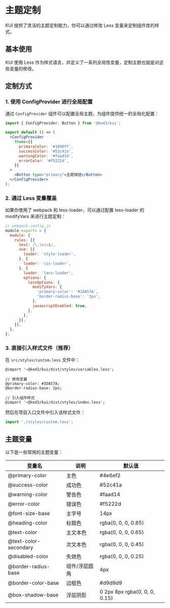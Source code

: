 # 主题定制

KUI 提供了灵活的主题定制能力，你可以通过修改 Less 变量来定制组件库的样式。

## 基本使用

KUI 使用 Less 作为样式语言，并定义了一系列全局性变量，定制主题也就是对这些变量的修改。

## 定制方式

### 1. 使用 ConfigProvider 进行全局配置

通过 `ConfigProvider` 组件可以配置全局主题，为组件提供统一的全局化配置：

```jsx
import { ConfigProvider, Button } from '@ked3/kui';

export default () => (
  <ConfigProvider
    theme={{
      primaryColor: '#1890ff',
      successColor: '#52c41a',
      warningColor: '#faad14',
      errorColor: '#f5222d',
    }}
  >
    <Button type="primary">主题按钮</Button>
  </ConfigProvider>
);
```

### 2. 通过 Less 变量覆盖

如果你使用了 webpack 和 less-loader，可以通过配置 less-loader 的 modifyVars 来进行主题定制：

```js
// webpack.config.js
module.exports = {
  module: {
    rules: [{
      test: /\.less$/,
      use: [{
        loader: 'style-loader',
      }, {
        loader: 'css-loader',
      }, {
        loader: 'less-loader',
        options: {
          lessOptions: {
            modifyVars: {
              'primary-color': '#1DA57A',
              'border-radius-base': '2px',
            },
            javascriptEnabled: true,
          },
        },
      }],
    }],
  },
};
```

### 3. 直接引入样式文件（推荐）

在 `src/styles/custom.less` 文件中：

```less
@import '~@ked3/kui/dist/styles/variables.less';

// 修改变量
@primary-color: #1DA57A;
@border-radius-base: 2px;

// 引入组件样式
@import '~@ked3/kui/dist/styles/index.less';
```

然后在项目入口文件中引入该样式文件：

```jsx
import './styles/custom.less';
```

## 主题变量

以下是一些常用的主题变量：

| 变量名 | 说明 | 默认值 |
| --- | --- | --- |
| @primary-color | 主色 | #4e6ef2 |
| @success-color | 成功色 | #52c41a |
| @warning-color | 警告色 | #faad14 |
| @error-color | 错误色 | #f5222d |
| @font-size-base | 主字号 | 14px |
| @heading-color | 标题色 | rgba(0, 0, 0, 0.85) |
| @text-color | 主文本色 | rgba(0, 0, 0, 0.65) |
| @text-color-secondary | 次文本色 | rgba(0, 0, 0, 0.45) |
| @disabled-color | 失效色 | rgba(0, 0, 0, 0.25) |
| @border-radius-base | 组件/浮层圆角 | 4px |
| @border-color-base | 边框色 | #d9d9d9 |
| @box-shadow-base | 浮层阴影 | 0 2px 8px rgba(0, 0, 0, 0.15) | 